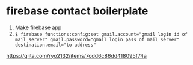 # firebase contact boilerplate

1. Make firebase app
2. `$ firebase functions:config:set gmail.account="gmail login id of mail server" gmail.password="gmail login pass of mail server" destination.email="to address"`


https://qiita.com/ryo2132/items/7cdd6c86dd418095f74a